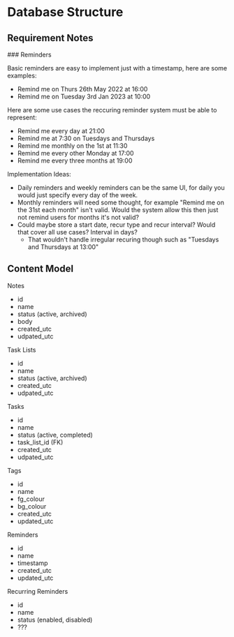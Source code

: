 # Database Structure  

## Requirement Notes  

### Reminders  

Basic reminders are easy to implement just with a timestamp, here are some examples:
- Remind me on Thurs 26th May 2022 at 16:00
- Remind me on Tuesday 3rd Jan 2023 at 10:00

Here are some use cases the reccuring reminder system must be able to represent:
- Remind me every day at 21:00
- Remind me at 7:30 on Tuesdays and Thursdays
- Remind me monthly on the 1st at 11:30
- Remind me every other Monday at 17:00
- Remind me every three months at 19:00

Implementation Ideas:
- Daily reminders and weekly reminders can be the same UI, for daily you would just specify every day of the week.
- Monthly reminders will need some thought, for example "Remind me on the 31st each month" isn't valid. Would the system allow this then just not remind users for months it's not valid?
- Could maybe store a start date, recur type and recur interval? Would that cover all use cases? Interval in days?
  - That wouldn't handle irregular recuring though such as "Tuesdays and Thursdays at 13:00"

## Content Model
Notes
- id
- name
- status (active, archived)
- body
- created_utc
- udpated_utc

Task Lists
- id
- name
- status (active, archived)
- created_utc
- udpated_utc

Tasks
- id
- name
- status (active, completed)
- task_list_id (FK)
- created_utc
- udpated_utc

Tags
- id
- name
- fg_colour
- bg_colour
- created_utc
- updated_utc

Reminders
- id
- name
- timestamp
- created_utc
- updated_utc

Recurring Reminders
- id
- name
- status (enabled, disabled)
- ???

